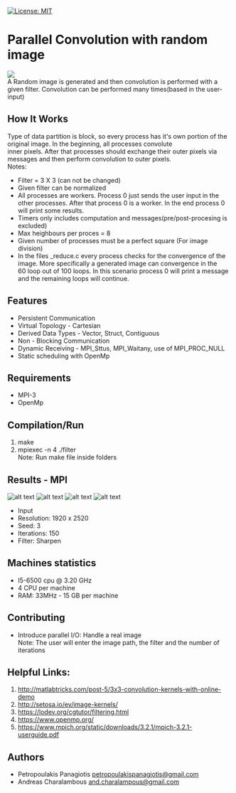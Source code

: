 [![License: MIT](https://img.shields.io/badge/License-MIT-yellow.svg)](https://opensource.org/licenses/MIT)
# Parallel Convolution with random image
<img src="https://i1.wp.com/jeanvitor.com/wp-content/uploads/2017/07/6zX2c.png?w=364&ssl=1"> <br />
A Random image is generated and then convolution is performed with a given filter. Convolution can be performed many times(based in the user-input)  <br /> 

## How It Works
Type of data partition is block, so every process has it's own portion of the original image. In the beginning, all processes convolute <br /> inner pixels. After that processes should exchange their outer pixels via messages and then perform convolution to outer pixels.
<br /> 
Notes:
* Filter = 3 X 3 (can not be changed)
* Given filter can be normalized
* All processes are workers. Process 0 just sends the user input in the other processes. After that process 0 is a worker. In the end process 0 will print some results.
* Timers only includes computation and messages(pre/post-procesing is excluded)
* Max heighbours per proces = 8 
* Given number of processes must be a perfect square (For image division)
* In the files _reduce.c every process checks for the convergence of the image. More specifically a generated image can convergence in the <br />
60 loop out of 100 loops. In this scenario process 0 will print a message and the remaining loops will continue.

## Features
* Persistent Communication
* Virtual Topology - Cartesian 
* Derived Data Types - Vector, Struct, Contiguous
* Non - Blocking Communication
* Dynamic Receiving - MPI_Sttus, MPI_Waitany, use of MPI_PROC_NULL 
* Static scheduling with OpenMp

## Requirements
* MPI-3 <br />
* OpenMp <br />

## Compilation/Run
1. make
2. mpiexec -n 4 ./filter <br />
Note: Run make file inside folders  

## Results - MPI
![alt text](https://github.com/PetropoulakisPanagiotis/parallel-convolution/blob/master/results/mpi-bw.png)
![alt text](https://github.com/PetropoulakisPanagiotis/parallel-convolution/blob/master/results/mpi-reduce-bw.png)
![alt text](https://github.com/PetropoulakisPanagiotis/parallel-convolution/blob/master/results/mpi-rgb.png)
![alt text](https://github.com/PetropoulakisPanagiotis/parallel-convolution/blob/master/results/mpi-reduce-rgb.png)

* Input
* Resolution: 1920 x 2520
* Seed: 3
* Iterations: 150
* Filter: Sharpen

## Machines statistics
* I5-6500 cpu @ 3.20 GHz
* 4 CPU per machine
* RAM: 33MHz - 15 GB per machine

## Contributing
* Introduce parallel I/O: Handle a real image <br />
Note: The user will enter the image path, the filter and the number of iterations

## Helpful Links: 
1. http://matlabtricks.com/post-5/3x3-convolution-kernels-with-online-demo
2. http://setosa.io/ev/image-kernels/
3. https://lodev.org/cgtutor/filtering.html
4. https://www.openmp.org/
5. https://www.mpich.org/static/downloads/3.2.1/mpich-3.2.1-userguide.pdf

## Authors
* Petropoulakis Panagiotis petropoulakispanagiotis@gmail.com
* Andreas Charalambous and.charalampous@gmail.com
